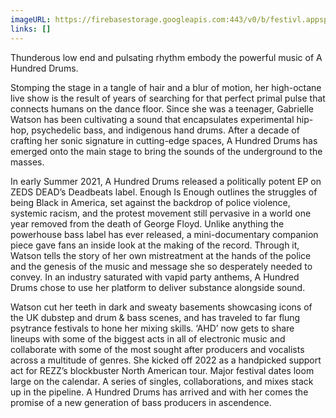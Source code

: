 ```yaml
---
imageURL: https://firebasestorage.googleapis.com:443/v0/b/festivl.appspot.com/o/userContent%2FAF260110-24A2-4299-A147-FD5AF45EE611.png?alt=media&token=f27201d2-e52f-49d6-ac65-1f05a9c19cc5
links: []
---
```

Thunderous low end and pulsating rhythm embody the powerful music of A Hundred Drums. 

Stomping the stage in a tangle of hair and a blur of motion, her high-octane live show is the result of years of searching for that perfect primal pulse that connects humans on the dance floor. Since she was a teenager, Gabrielle Watson has been cultivating a sound that encapsulates experimental hip-hop, psychedelic bass, and indigenous hand drums. After a decade of crafting her sonic signature in cutting-edge spaces, A Hundred Drums has emerged onto the main stage to bring the sounds of the underground to the masses.

In early Summer 2021, A Hundred Drums released a politically potent EP on ZEDS DEAD’s Deadbeats label. Enough Is Enough outlines the struggles of being Black in America, set against the backdrop of police violence, systemic racism, and the protest movement still pervasive in a world one year removed from the death of George Floyd. Unlike anything the powerhouse bass label has ever released, a mini-documentary companion piece gave fans an inside look at the making of the record. Through it, Watson tells the story of her own mistreatment at the hands of the police and the genesis of the music and message she so desperately needed to convey. In an industry saturated with vapid party anthems, A Hundred Drums chose to use her platform to deliver substance alongside sound.

Watson cut her teeth in dark and sweaty basements showcasing icons of the UK dubstep and drum & bass scenes, and has traveled to far flung psytrance festivals to hone her mixing skills. ‘AHD’ now gets to share lineups with some of the biggest acts in all of electronic music and collaborate with some of the most sought after producers and vocalists across a multitude of genres. She kicked off 2022 as a handpicked support act for REZZ’s blockbuster North American tour. Major festival dates loom large on the calendar. A series of singles, collaborations, and mixes stack up in the pipeline. A Hundred Drums has arrived and with her comes the promise of a new generation of bass producers in ascendence.